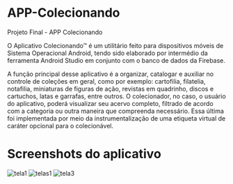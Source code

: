 # APP-Colecionando
Projeto Final - APP Colecionando

O Aplicativo Colecionando™ é um utilitário feito para dispositivos móveis de Sistema Operacional Android, tendo sido elaborado por 
intermédio da ferramenta Android Studio em conjunto com o banco de dados da Firebase. 

A função principal desse aplicativo é a organizar, catalogar e auxiliar no controle de coleções em geral, como por exemplo: cartofilia, 
filatelia, notafilia, miniaturas de figuras de ação, revistas em quadrinho, discos e cartuchos, latas e garrafas, entre outros. O 
colecionador, no caso, o usuário do aplicativo, poderá visualizar seu acervo completo, filtrado de acordo com a categoria ou outra maneira 
que compreenda necessário. Essa última foi implementada por meio da instrumentalização de uma etiqueta virtual de caráter opcional para o 
colecionável.

# Screenshots do aplicativo

![tela1](https://user-images.githubusercontent.com/48810804/132922489-70de8c1c-011f-4f4a-af47-6ecef6751070.png)
![telas1](https://user-images.githubusercontent.com/48810804/132922550-2db8cad0-1c1f-4cdb-9a6a-d79e8e350eec.png)
![tela3](https://user-images.githubusercontent.com/48810804/132922892-2a4d0118-6c32-4559-8e19-954479ace6d3.png)


